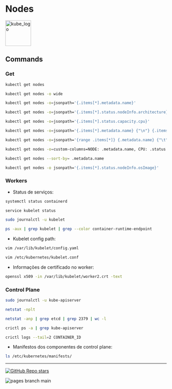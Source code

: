 
# Nodes

<p align="left"><img src="https://www.vectorlogo.zone/logos/kubernetes/kubernetes-icon.svg" width="80" alt="kube_logo"></p>

## Commands

### Get

```sh
kubectl get nodes
```
```sh
kubectl get nodes -o wide
```
```sh
kubectl get nodes -o=jsonpath='{.items[*].metadata.name}'
```
```sh
kubectl get nodes -o=jsonpath='{.items[*].status.nodeInfo.architecture}'
```
```sh
kubectl get nodes -o=jsonpath='{.items[*].status.capacity.cpu}'
```
```sh
kubectl get nodes -o=jsonpath='{.items[*].metadata.name} {"\n"} {.items[*].status.capacity.cpu}'
```
```sh
kubectl get nodes -o=jsonpath='{range .items[*]} {.metadata.name} {"\t"} {.status.capacity.cpu} {"\n"} {end}'
```
```sh
kubectl get nodes -o=custom-columns=NODE: .metadata.name, CPU: .status.capacity.cpu
```
```sh
kubectl get nodes --sort-by= .metadata.name
```
```sh
kubectl get nodes -o jsonpath='{.items[*].status.nodeInfo.osImage}'
```

### Workers

- Status de serviços:

```sh
systemctl status containerd
```
```sh
service kubelet status
```
```sh
sudo journalctl -u kubelet
```
```sh
ps -aux | grep kubelet | grep --color container-runtime-endpoint
```

- Kubelet config path:

```sh
vim /var/lib/kubelet/config.yaml
```
```sh
vim /etc/kubernetes/kubelet.conf
```

- Informações de certificado no worker:

```sh
openssl x509 -in /var/lib/kubelet/worker2.crt -text
```

### Control Plane

```sh
sudo journalctl -u kube-apiserver
```
```sh
netstat -nplt 
```
```sh
netstat -anp | grep etcd | grep 2379 | wc -l
```
```sh
crictl ps -a | grep kube-apiserver
```
```sh
crictl logs --tail=2 CONTAINER_ID
```

- Manifestos dos componentes de control plane:

```sh
ls /etc/kubernetes/manifests/
```

---

<p align="left"><a href="https://github.com/paulofponciano/k8s-daily-commands-and-troubleshoot"><img alt="GitHub Repo stars" src="https://img.shields.io/github/stars/paulofponciano/k8s-daily-commands-and-troubleshoot?label=k8s-daily-commands-and-troubleshoot&style=social"></a></p>

![pages branch main](https://github.com/paulofponciano/k8s-daily-commands-and-troubleshoot/actions/workflows/ci-gh-pages.yaml/badge.svg?branch=main)